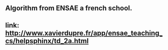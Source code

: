 ## Algorithm from ENSAE a french school.
## link: http://www.xavierdupre.fr/app/ensae_teaching_cs/helpsphinx/td_2a.html